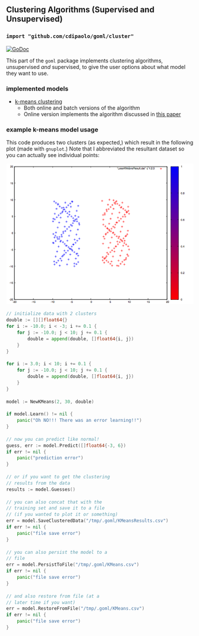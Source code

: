 ## Clustering Algorithms (Supervised and Unsupervised)
### `import "github.com/cdipaolo/goml/cluster"`

[![GoDoc](https://godoc.org/github.com/cdipaolo/goml/cluster?status.svg)](https://godoc.org/github.com/cdipaolo/goml/cluster)

This part of the `goml` package implements clustering algorithms, unsupervised _and_ supervised, to give the user options about what model they want to use.

### implemented models

- [k-means clustering](kmeans.go)
	* Both online and batch versions of the algorithm
	* Online version implements the algorithm discussed in [this paper](http://ocw.mit.edu/courses/sloan-school-of-management/15-097-prediction-machine-learning-and-statistics-spring-2012/projects/MIT15_097S12_proj1.pdf)

### example k-means model usage

This code produces two clusters (as expected,) which result in the following plot (made with `gnuplot`.) Note that I abbreviated the resultant dataset so you can actually see individual points:

![Clusterd By K](k_means_clustered_data.png "Data Clustered By The K-Means Unsupervised Clustering Algorithm")

```go
// initialize data with 2 clusters
double := [][]float64{}
for i := -10.0; i < -3; i += 0.1 {
	for j := -10.0; j < 10; j += 0.1 {
		double = append(double, []float64{i, j})
	}
}

for i := 3.0; i < 10; i += 0.1 {
	for j := -10.0; j < 10; j += 0.1 {
		double = append(double, []float64{i, j})
	}
}

model := NewKMeans(2, 30, double)

if model.Learn() != nil {
	panic("Oh NO!!! There was an error learning!!")
}

// now you can predict like normal!
guess, err := model.Predict([]float64{-3, 6})
if err != nil {
	panic("prediction error")
}

// or if you want to get the clustering
// results from the data
results := model.Guesses()

// you can also concat that with the
// training set and save it to a file
// (if you wanted to plot it or something)
err = model.SaveClusteredData("/tmp/.goml/KMeansResults.csv")
if err != nil {
	panic("file save error")
}

// you can also persist the model to a
// file
err = model.PersistToFile("/tmp/.goml/KMeans.csv")
if err != nil {
	panic("file save error")
}

// and also restore from file (at a
// later time if you want)
err = model.RestoreFromFile("/tmp/.goml/KMeans.csv")
if err != nil {
	panic("file save error")
}
```
